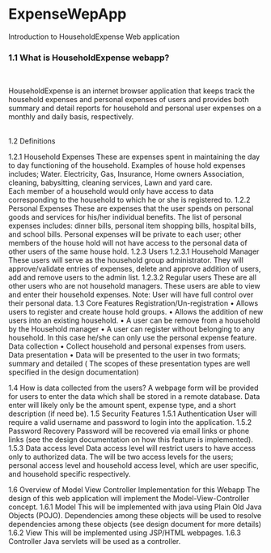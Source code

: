 # ExpenseWepApp
Introduction to HouseholdExpense Web application

<h3>1.1	What is HouseholdExpense webapp? </h3> <br>
<p> HouseholdExpense is an internet browser application that keeps track the household expenses and personal expenses of users and provides both summary and detail reports for household and personal user expenses on a monthly and daily basis, respectively.</p> <br>  
1.2	Definitions 

1.2.1	Household Expenses
These are expenses spent in maintaining the day to day functioning of the household. Examples of house hold expenses includes; Water. Electricity, Gas, Insurance, Home owners Association, cleaning, babysitting, cleaning services, Lawn and yard care.   
Each member of a household would only have access to data corresponding to the household to which he or she is registered to. 
1.2.2	Personal Expenses
These are expenses that the user spends on personal goods and services for his/her individual benefits. The list of personal expenses includes: dinner bills, personal item shopping bills, hospital bills, and school bills.
Personal expenses will be private to each user; other members of the house hold will not have access to the personal data of other users of the same house hold. 
1.2.3	Users 
1.2.3.1	Household Manager 
These users will serve as the household group administrator. They will approve/validate entries of expenses, delete and approve addition of users, add and remove users to the admin list. 
1.2.3.2	Regular users 
These are all other users who are not household managers. These users are able to view and enter their household expenses.
Note: User will have full control over their personal data. 
1.3	Core Features 
Registration/Un-registration 
•	Allows users to register and create house hold groups. 
•	Allows the addition of new users into an existing household.
•	A user can be remove from a household by the Household manager 
•	A user can register without belonging to any household. In this case he/she can only use the personal expense feature. 
Data collection 
•	Collect household and personal expenses from users.
Data presentation
•	Data will be presented to the user in two formats; summary and detailed ( The scopes of these presentation types are well specified in the design documentation) 

1.4	How is data collected from the users?
A webpage form will be provided for users to enter the data which shall be stored in a remote database. Data enter will likely only be the amount spent, expense type, and a short description (if need be). 
1.5	Security Features 
1.5.1	Authentication 
User will require a valid username and password to login into the application.
1.5.2	Password Recovery
Password will be recovered via email links or phone links (see the design documentation on how this feature is implemented). 
1.5.3	Data access level
Data access level will restrict users to have access only to authorized data. The will be two access levels for the users; personal access level and household access level, which are user specific, and household specific respectively. 

1.6	Overview of Model View Controller Implementation for this Webapp
The design of this web application will implement the Model-View-Controller concept. 
1.6.1	Model
This will be implemented with java using Plain Old Java Objects (POJO). Dependencies among these objects will be used to resolve dependencies among these objects (see design document for more details) 
1.6.2	View 
This will be implemented using JSP/HTML webpages. 
1.6.3	Controller 
Java servlets will be used as a controller. 

